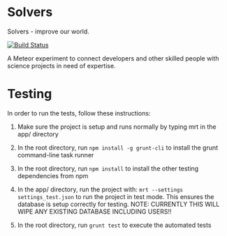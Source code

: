 Solvers
=======

Solvers - improve our world.

[![Build Status](https://travis-ci.org/solvers/solvers.png?branch=master)](https://travis-ci.org/solvers/solvers)

A Meteor experiment to connect developers and other skilled people with science projects in need of expertise.

Testing
==

In order to run the tests, follow these instructions:

1. Make sure the project is setup and runs normally by typing mrt in the app/ directory

2. In the root directory, run ```npm install -g grunt-cli``` to install the grunt command-line task runner

3. In the root directory, run ```npm install``` to install the other testing dependencies from npm

4. In the app/ directory, run the project with: ```mrt --settings settings_test.json``` to run the project in test mode. This ensures the database is setup correctly for testing. NOTE: CURRENTLY THIS WILL WIPE ANY EXISTING DATABASE INCLUDING USERS!!

5. In the root directory, run ```grunt test``` to execute the automated tests
